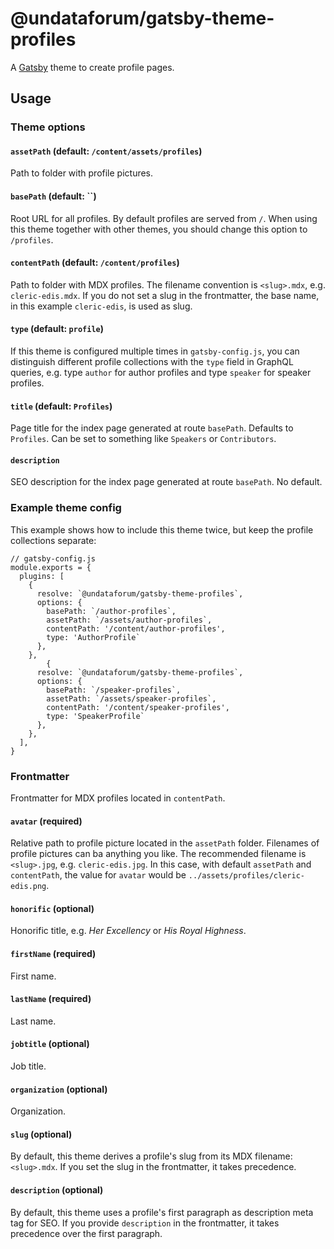# @undataforum/gatsby-theme-profiles

A [Gatsby](https://www.gatsbyjs.org/) theme to create profile pages.

## Usage

### Theme options

#### `assetPath` (default: `/content/assets/profiles`)

Path to folder with profile pictures.

#### `basePath` (default: ``)

Root URL for all profiles. By default profiles are served from `/`. When using this theme together with other themes, you should change this option to `/profiles`.

#### `contentPath` (default: `/content/profiles`)

Path to folder with MDX profiles. The filename convention is `<slug>.mdx`, e.g. `cleric-edis.mdx`. If you do not set a slug in the frontmatter, the base name, in this example `cleric-edis`, is used as slug.

#### `type` (default: `profile`)

If this theme is configured multiple times in `gatsby-config.js`, you can distinguish different profile collections with the `type` field in GraphQL queries, e.g. type `author` for author profiles and type `speaker` for speaker profiles.

#### `title` (default: `Profiles`)

Page title for the index page generated at route `basePath`. Defaults to `Profiles`. Can be set to something like `Speakers` or `Contributors`.

#### `description`

SEO description for the index page generated at route `basePath`. No default.

### Example theme config

This example shows how to include this theme twice, but keep the profile collections separate:

```
// gatsby-config.js
module.exports = {
  plugins: [
    {
      resolve: `@undataforum/gatsby-theme-profiles`,
      options: {
        basePath: `/author-profiles`,
        assetPath: `/assets/author-profiles`,
        contentPath: '/content/author-profiles',
        type: 'AuthorProfile`
      },
    },
        {
      resolve: `@undataforum/gatsby-theme-profiles`,
      options: {
        basePath: `/speaker-profiles`,
        assetPath: `/assets/speaker-profiles`,
        contentPath: '/content/speaker-profiles',
        type: 'SpeakerProfile`
      },
    },
  ],
}
```

### Frontmatter

Frontmatter for MDX profiles located in `contentPath`.

#### `avatar` (required)

Relative path to profile picture located in the `assetPath` folder. Filenames of profile pictures can ba anything you like. The recommended filename is `<slug>.jpg`, e.g. `cleric-edis.jpg`. In this case, with default `assetPath` and `contentPath`, the value for `avatar` would be `../assets/profiles/cleric-edis.png`.

#### `honorific` (optional)

Honorific title, e.g. _Her Excellency_ or _His Royal Highness_.

#### `firstName` (required)

First name.

#### `lastName` (required)

Last name.

#### `jobtitle` (optional)

Job title.

#### `organization` (optional)

Organization.

#### `slug` (optional)

By default, this theme derives a profile's slug from its MDX filename: `<slug>.mdx`. If you set the slug in the frontmatter, it takes precedence.

#### `description` (optional)

By default, this theme uses a profile's first paragraph as description meta tag for SEO. If you provide `description` in the frontmatter, it takes precedence over the first paragraph.
